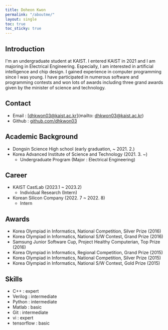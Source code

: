 ```yaml
---
title: Doheon Kwon
permalink: "/aboutme/"
layout: single
toc: true
toc_sticky: true
---
```


## Introduction
I'm an undergraduate student at KAIST. I entered KAIST in 2021 and I am majoring in Electrical Engineering. Especially, I am interested in artificial intelligence and chip design. I gained experience in computer programming since I was young. I have participated in numerous software and programming contests and won lots of awards including three grand awards given by the minister of science and technology.

## Contact
* Email : [dhkwon03@kaist.ac.kr](mailto: dhkwon03@kaist.ac.kr)
* Github : [github.com/dhkwon03](https://github.com/dhkwon03)

## Academic Background
* Dongsin Science High school (early graduation, ~ 2021. 2.)
* Korea Advanced Institute of Science and Technology (2021. 3. ~)
	* Undergraduate Program (Major : Electrical Engineering)

## Career
* KAIST CastLab (2023.1 ~ 2023.2) 
	* Individual Research (Intern) 
* Korean Silicon Company (2022. 7 ~ 2022. 8)
	* Intern

## Awards
* Korea Olympiad in Informatics, National Competition, Silver Prize (2016)
* Korea Olympiad in Informatics, National S/W Contest, Grand Prize (2016)
* Samsung Junior Software Cup, Project Healthy Computerian, Top Prize (2016)
* Korea Olympiad in Informatics, Regional Competition, Grand Prize (2015)
* Korea Olympiad in Informatics, National Competition, Silver Prize (2015)
* Korea Olympiad in Informatics, National S/W Contest, Gold Prize (2015)



## Skills
* C++ : expert
* Verilog : intermediate
* Python : intermediate
* Matlab : basic
* Git : intermediate
* vi : expert
* tensorflow : basic
